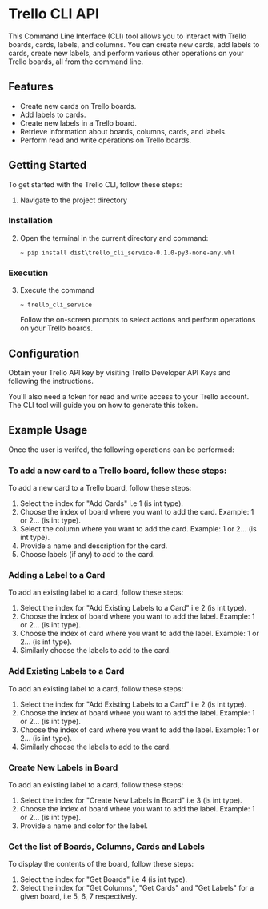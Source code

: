 # Trello CLI API

This Command Line Interface (CLI) tool allows you to interact with Trello boards, cards, labels, and columns. You can create new cards, add labels to cards, create new labels, and perform various other operations on your Trello boards, all from the command line.

## Features

- Create new cards on Trello boards.
- Add labels to cards.
- Create new labels in a Trello board.
- Retrieve information about boards, columns, cards, and labels.
- Perform read and write operations on Trello boards.

## Getting Started

To get started with the Trello CLI, follow these steps:

1. Navigate to the project directory

### Installation

2. Open the terminal in the current directory and command:

    `~ pip install dist\trello_cli_service-0.1.0-py3-none-any.whl`

### Execution

3. Execute the command

    `~ trello_cli_service`

    Follow the on-screen prompts to select actions and perform operations on your Trello boards.

## Configuration

Obtain your Trello API key by visiting Trello Developer API Keys and following the instructions.

You'll also need a token for read and write access to your Trello account. The CLI tool will guide you on how to generate this token.

## Example Usage

Once the user is verifed, the following operations can be performed:

### To add a new card to a Trello board, follow these steps:
To add a new card to a Trello board, follow these steps:

1. Select the index for "Add Cards" i.e 1 (is int type).
2. Choose the index of board where you want to add the card. Example: 1 or 2... (is int type).
3. Select the column where you want to add the card. Example: 1 or 2... (is int type).
4. Provide a name and description for the card.
5. Choose labels (if any) to add to the card.

### Adding a Label to a Card
To add an existing label to a card, follow these steps:

1. Select the index for "Add Existing Labels to a Card" i.e 2 (is int type).
2. Choose the index of board where you want to add the label. Example: 1 or 2... (is int type).
3. Choose the index of card where you want to add the label. Example: 1 or 2... (is int type).
4. Similarly choose the labels to add to the card.

### Add Existing Labels to a Card
To add an existing label to a card, follow these steps:

1. Select the index for "Add Existing Labels to a Card" i.e 2 (is int type).
2. Choose the index of board where you want to add the label. Example: 1 or 2... (is int type).
3. Choose the index of card where you want to add the label. Example: 1 or 2... (is int type).
4. Similarly choose the labels to add to the card.

### Create New Labels in Board
To add an existing label to a card, follow these steps:

1. Select the index for "Create New Labels in Board" i.e 3 (is int type).
2. Choose the index of board where you want to add the label. Example: 1 or 2... (is int type).
3. Provide a name and color for the label.

### Get the list of Boards, Columns, Cards and Labels
To display the contents of the board, follow these steps:

1. Select the index for "Get Boards" i.e 4 (is int type).
2. Select the index for "Get Columns", "Get Cards" and "Get Labels" for a given board, i.e 5, 6, 7 respectively.